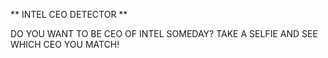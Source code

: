 ** INTEL CEO DETECTOR ** 

DO YOU WANT TO BE CEO OF INTEL SOMEDAY?
TAKE A SELFIE AND SEE WHICH CEO YOU MATCH!
